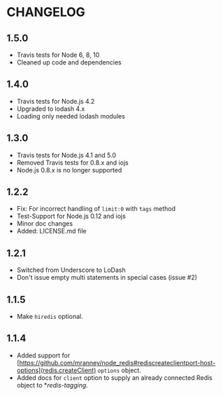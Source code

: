 # CHANGELOG

## 1.5.0

* Travis tests for Node 6, 8, 10
* Cleaned up code and dependencies

## 1.4.0

* Travis tests for Node.js 4.2
* Upgraded to lodash 4.x
* Loading only needed lodash modules

## 1.3.0

* Travis tests for Node.js 4.1 and 5.0
* Removed Travis tests for 0.8.x and iojs
* Node.js 0.8.x is no longer supported

## 1.2.2

* Fix: For incorrect handling of `limit:0` with `tags` method
* Test-Support for Node.js 0.12 and iojs
* Minor doc changes
* Added: LICENSE.md file

## 1.2.1

* Switched from Underscore to LoDash
* Don't issue empty multi statements in special cases (issue #2)

## 1.1.5

* Make `hiredis` optional.

## 1.1.4

* Added support for [https://github.com/mranney/node_redis#rediscreateclientport-host-options](redis.createClient) `options` object.
* Added docs for `client` option to supply an already connected Redis object to **redis-tagging*.